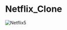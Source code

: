 # Netflix_Clone

![Netflix5](https://github.com/pranav-banaganapalli/Netflix_Clone/assets/117351318/f6d21082-ac0c-4e44-9ebf-a7e87ca0675f)
